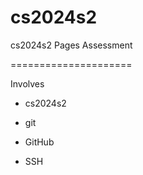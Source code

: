 # cs2024s2

cs2024s2 Pages Assessment

=====================

 

Involves

 * cs2024s2

 * git

 * GitHub

 * SSH
